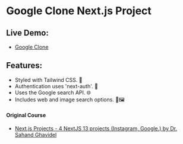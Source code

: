 # Google Clone Next.js Project

## Live Demo:

- [Google Clone](https://google-clone-ajfm88.vercel.app)

## Features:

- Styled with Tailwind CSS. 🎨
- Authentication uses 'next-auth'. 🔐
- Uses the Google search API. 🌐
- Includes web and image search options. 🔎🖼️

#### Original Course

- [Next.js Projects - 4 NextJS 13 projects (Instagram, Google.) by Dr. Sahand Ghavidel](https://www.udemy.com/course/react-js-tutorial)
